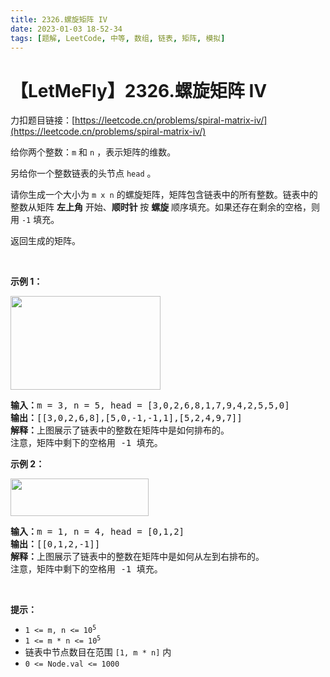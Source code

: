 ```yaml
---
title: 2326.螺旋矩阵 IV
date: 2023-01-03 18-52-34
tags: [题解, LeetCode, 中等, 数组, 链表, 矩阵, 模拟]
---
```


# 【LetMeFly】2326.螺旋矩阵 IV

力扣题目链接：[https://leetcode.cn/problems/spiral-matrix-iv/](https://leetcode.cn/problems/spiral-matrix-iv/)

<p>给你两个整数：<code>m</code> 和 <code>n</code> ，表示矩阵的维数。</p>

<p>另给你一个整数链表的头节点 <code>head</code> 。</p>

<p>请你生成一个大小为 <code>m x n</code> 的螺旋矩阵，矩阵包含链表中的所有整数。链表中的整数从矩阵 <strong>左上角</strong> 开始、<strong>顺时针 </strong>按 <strong>螺旋</strong> 顺序填充。如果还存在剩余的空格，则用 <code>-1</code> 填充。</p>

<p>返回生成的矩阵。</p>

<p>&nbsp;</p>

<p><strong>示例 1：</strong></p>
<img alt="" src="https://assets.leetcode.com/uploads/2022/05/09/ex1new.jpg" style="width: 240px; height: 150px;">
<pre><strong>输入：</strong>m = 3, n = 5, head = [3,0,2,6,8,1,7,9,4,2,5,5,0]
<strong>输出：</strong>[[3,0,2,6,8],[5,0,-1,-1,1],[5,2,4,9,7]]
<strong>解释：</strong>上图展示了链表中的整数在矩阵中是如何排布的。
注意，矩阵中剩下的空格用 -1 填充。
</pre>

<p><strong>示例 2：</strong></p>
<img alt="" src="https://assets.leetcode.com/uploads/2022/05/11/ex2.jpg" style="width: 221px; height: 60px;">
<pre><strong>输入：</strong>m = 1, n = 4, head = [0,1,2]
<strong>输出：</strong>[[0,1,2,-1]]
<strong>解释：</strong>上图展示了链表中的整数在矩阵中是如何从左到右排布的。 
注意，矩阵中剩下的空格用 -1 填充。</pre>

<p>&nbsp;</p>

<p><strong>提示：</strong></p>

<ul>
	<li><code>1 &lt;= m, n &lt;= 10<sup>5</sup></code></li>
	<li><code>1 &lt;= m * n &lt;= 10<sup>5</sup></code></li>
	<li>链表中节点数目在范围 <code>[1, m * n]</code> 内</li>
	<li><code>0 &lt;= Node.val &lt;= 1000</code></li>
</ul>


    